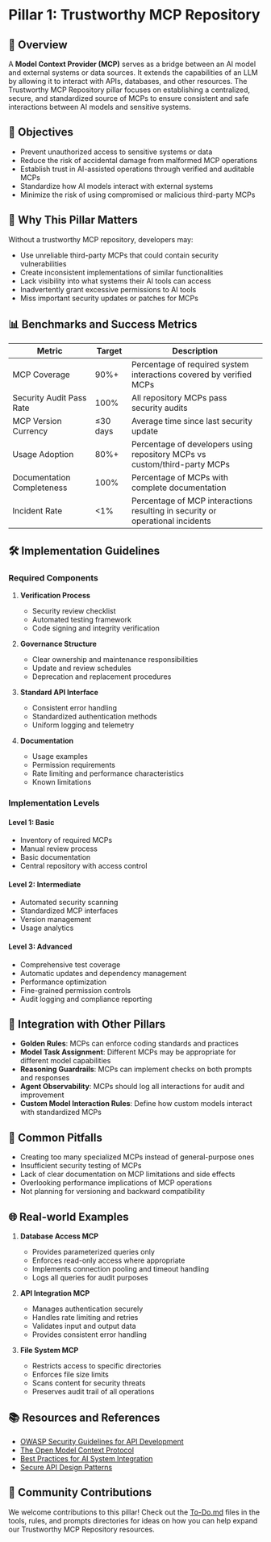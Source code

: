 # Pillar 1: Trustworthy MCP Repository

## 📌 Overview

A **Model Context Provider (MCP)** serves as a bridge between an AI model and external systems or data sources. It extends the capabilities of an LLM by allowing it to interact with APIs, databases, and other resources. The Trustworthy MCP Repository pillar focuses on establishing a centralized, secure, and standardized source of MCPs to ensure consistent and safe interactions between AI models and sensitive systems.

## 🎯 Objectives

- Prevent unauthorized access to sensitive systems or data
- Reduce the risk of accidental damage from malformed MCP operations
- Establish trust in AI-assisted operations through verified and auditable MCPs
- Standardize how AI models interact with external systems
- Minimize the risk of using compromised or malicious third-party MCPs

## 🌟 Why This Pillar Matters

Without a trustworthy MCP repository, developers may:
- Use unreliable third-party MCPs that could contain security vulnerabilities
- Create inconsistent implementations of similar functionalities
- Lack visibility into what systems their AI tools can access
- Inadvertently grant excessive permissions to AI tools
- Miss important security updates or patches for MCPs

## 📊 Benchmarks and Success Metrics

| Metric | Target | Description |
|--------|--------|-------------|
| MCP Coverage | 90%+ | Percentage of required system interactions covered by verified MCPs |
| Security Audit Pass Rate | 100% | All repository MCPs pass security audits |
| MCP Version Currency | ≤30 days | Average time since last security update |
| Usage Adoption | 80%+ | Percentage of developers using repository MCPs vs custom/third-party MCPs |
| Documentation Completeness | 100% | Percentage of MCPs with complete documentation |
| Incident Rate | <1% | Percentage of MCP interactions resulting in security or operational incidents |

## 🛠️ Implementation Guidelines

### Required Components

1. **Verification Process**
   - Security review checklist
   - Automated testing framework
   - Code signing and integrity verification

2. **Governance Structure**
   - Clear ownership and maintenance responsibilities
   - Update and review schedules
   - Deprecation and replacement procedures

3. **Standard API Interface**
   - Consistent error handling
   - Standardized authentication methods
   - Uniform logging and telemetry

4. **Documentation**
   - Usage examples
   - Permission requirements
   - Rate limiting and performance characteristics
   - Known limitations

### Implementation Levels

#### Level 1: Basic
- Inventory of required MCPs
- Manual review process
- Basic documentation
- Central repository with access control

#### Level 2: Intermediate
- Automated security scanning
- Standardized MCP interfaces
- Version management
- Usage analytics

#### Level 3: Advanced
- Comprehensive test coverage
- Automatic updates and dependency management
- Performance optimization
- Fine-grained permission controls
- Audit logging and compliance reporting

## 🔄 Integration with Other Pillars

- **Golden Rules**: MCPs can enforce coding standards and practices
- **Model Task Assignment**: Different MCPs may be appropriate for different model capabilities
- **Reasoning Guardrails**: MCPs can implement checks on both prompts and responses
- **Agent Observability**: MCPs should log all interactions for audit and improvement
- **Custom Model Interaction Rules**: Define how custom models interact with standardized MCPs

## 🚫 Common Pitfalls

- Creating too many specialized MCPs instead of general-purpose ones
- Insufficient security testing of MCPs
- Lack of clear documentation on MCP limitations and side effects
- Overlooking performance implications of MCP operations
- Not planning for versioning and backward compatibility

## 🌐 Real-world Examples

1. **Database Access MCP**
   - Provides parameterized queries only
   - Enforces read-only access where appropriate
   - Implements connection pooling and timeout handling
   - Logs all queries for audit purposes

2. **API Integration MCP**
   - Manages authentication securely
   - Handles rate limiting and retries
   - Validates input and output data
   - Provides consistent error handling

3. **File System MCP**
   - Restricts access to specific directories
   - Enforces file size limits
   - Scans content for security threats
   - Preserves audit trail of all operations

## 📚 Resources and References

- [OWASP Security Guidelines for API Development](https://owasp.org/API-Security)
- [The Open Model Context Protocol](https://github.com/microsoft/mcp)
- [Best Practices for AI System Integration](https://example.com/ai-integration)
- [Secure API Design Patterns](https://example.com/api-security)

## 🤝 Community Contributions

We welcome contributions to this pillar! Check out the [To-Do.md](./tools/To-do.md) files in the tools, rules, and prompts directories for ideas on how you can help expand our Trustworthy MCP Repository resources.
